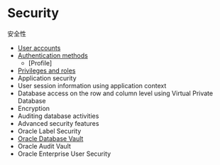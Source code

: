 # Security
安全性

- [User accounts](security_user.md)
- [Authentication methods](security_auth.md)
  - [Profile]
- [Privileges and roles](security_privileges_roles.md)
- Application security
- User session information using application context
- Database access on the row and column level using Virtual Private Database
- Encryption
- Auditing database activities
- Advanced security features
- Oracle Label Security
- [Oracle Database Vault](security_audit.md)
- Oracle Audit Vault
- Oracle Enterprise User Security
